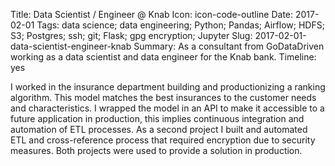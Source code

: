 Title: Data Scientist / Engineer @ Knab
Icon: icon-code-outline
Date: 2017-02-01
Tags: data science; data engineering; Python; Pandas; Airflow; HDFS; S3; Postgres; ssh; git; Flask; gpg encryption; Jupyter
Slug: 2017-02-01-data-scientist-engineer-knab
Summary: As a consultant from GoDataDriven working as a data scientist and data engineer for the Knab bank.
Timeline: yes

I worked in the insurance department building and productionizing a ranking algorithm. This model matches the best insurances to the customer needs and characteristics. I wrapped the model in an API to make it accessible to a future application in production, this implies continuous integration and automation of ETL processes. As a second project I built and automated ETL and cross-reference process that required encryption due to security measures. Both projects were used to provide a solution in production.
